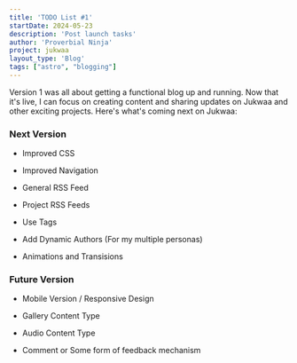 ```yaml
---
title: 'TODO List #1'
startDate: 2024-05-23
description: 'Post launch tasks'
author: 'Proverbial Ninja'
project: jukwaa
layout_type: 'Blog'
tags: ["astro", "blogging"]
---
```


Version 1 was all about getting a functional blog up and running. Now that it's live, I can focus on creating content and sharing updates on Jukwaa and other exciting projects. Here's what's coming next on Jukwaa:

### Next Version

* Improved CSS 
* Improved Navigation 

* General RSS Feed  

* Project RSS Feeds

* Use Tags

* Add Dynamic Authors (For my multiple personas)

* Animations and Transisions

### Future Version

* Mobile Version / Responsive Design

* Gallery Content Type

* Audio Content Type 

* Comment or Some form of feedback mechanism

